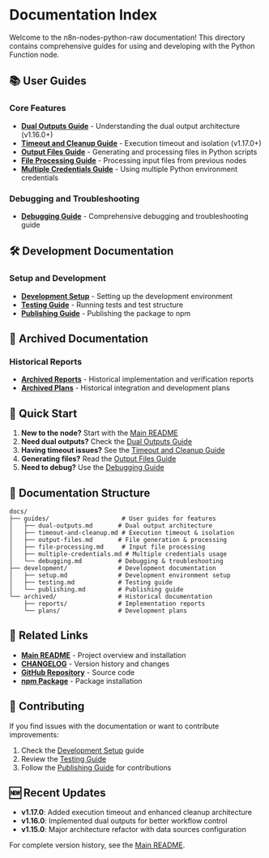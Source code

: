 # Documentation Index

Welcome to the n8n-nodes-python-raw documentation! This directory contains comprehensive guides for using and developing with the Python Function node.

## 📚 User Guides

### Core Features
- **[Dual Outputs Guide](guides/dual-outputs.md)** - Understanding the dual output architecture (v1.16.0+)
- **[Timeout and Cleanup Guide](guides/timeout-and-cleanup.md)** - Execution timeout and isolation (v1.17.0+)
- **[Output Files Guide](guides/output-files.md)** - Generating and processing files in Python scripts
- **[File Processing Guide](guides/file-processing.md)** - Processing input files from previous nodes
- **[Multiple Credentials Guide](guides/multiple-credentials.md)** - Using multiple Python environment credentials

### Debugging and Troubleshooting
- **[Debugging Guide](guides/debugging.md)** - Comprehensive debugging and troubleshooting guide

## 🛠️ Development Documentation

### Setup and Development
- **[Development Setup](development/setup.md)** - Setting up the development environment
- **[Testing Guide](development/testing.md)** - Running tests and test structure
- **[Publishing Guide](development/publishing.md)** - Publishing the package to npm

## 📁 Archived Documentation

### Historical Reports
- **[Archived Reports](archived/reports/)** - Historical implementation and verification reports
- **[Archived Plans](archived/plans/)** - Historical integration and development plans

## 🚀 Quick Start

1. **New to the node?** Start with the [Main README](../../README.md)
2. **Need dual outputs?** Check the [Dual Outputs Guide](guides/dual-outputs.md)
3. **Having timeout issues?** See the [Timeout and Cleanup Guide](guides/timeout-and-cleanup.md)
4. **Generating files?** Read the [Output Files Guide](guides/output-files.md)
5. **Need to debug?** Use the [Debugging Guide](guides/debugging.md)

## 📖 Documentation Structure

```
docs/
├── guides/                    # User guides for features
│   ├── dual-outputs.md       # Dual output architecture
│   ├── timeout-and-cleanup.md # Execution timeout & isolation
│   ├── output-files.md       # File generation & processing
│   ├── file-processing.md     # Input file processing
│   ├── multiple-credentials.md # Multiple credentials usage
│   └── debugging.md          # Debugging & troubleshooting
├── development/              # Development documentation
│   ├── setup.md              # Development environment setup
│   ├── testing.md            # Testing guide
│   └── publishing.md         # Publishing guide
└── archived/                 # Historical documentation
    ├── reports/              # Implementation reports
    └── plans/                # Development plans
```

## 🔗 Related Links

- **[Main README](../../README.md)** - Project overview and installation
- **[CHANGELOG](../../CHANGELOG.md)** - Version history and changes
- **[GitHub Repository](https://github.com/stttru/n8n-nodes-python-fork)** - Source code
- **[npm Package](https://www.npmjs.com/package/n8n-nodes-python-raw)** - Package installation

## 📝 Contributing

If you find issues with the documentation or want to contribute improvements:

1. Check the [Development Setup](development/setup.md) guide
2. Review the [Testing Guide](development/testing.md)
3. Follow the [Publishing Guide](development/publishing.md) for contributions

## 🆕 Recent Updates

- **v1.17.0**: Added execution timeout and enhanced cleanup architecture
- **v1.16.0**: Implemented dual outputs for better workflow control
- **v1.15.0**: Major architecture refactor with data sources configuration

For complete version history, see the [Main README](../../README.md#version-history).
